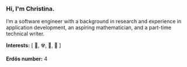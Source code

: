 ### Hi, I'm Christina.

I’m a software engineer with a background in research and experience in application development, an aspiring mathematician, and a part-time technical writer.

**Interests:** [ 🌊, ☢️, 🚀, 🎯 ]

**Erdös number:** 4
